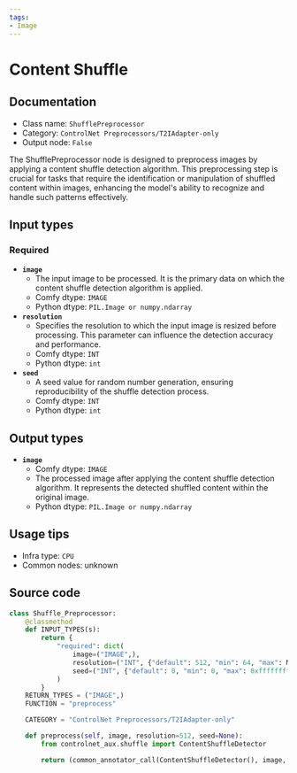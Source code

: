 ```yaml
---
tags:
- Image
---
```


# Content Shuffle
## Documentation
- Class name: `ShufflePreprocessor`
- Category: `ControlNet Preprocessors/T2IAdapter-only`
- Output node: `False`

The ShufflePreprocessor node is designed to preprocess images by applying a content shuffle detection algorithm. This preprocessing step is crucial for tasks that require the identification or manipulation of shuffled content within images, enhancing the model's ability to recognize and handle such patterns effectively.
## Input types
### Required
- **`image`**
    - The input image to be processed. It is the primary data on which the content shuffle detection algorithm is applied.
    - Comfy dtype: `IMAGE`
    - Python dtype: `PIL.Image or numpy.ndarray`
- **`resolution`**
    - Specifies the resolution to which the input image is resized before processing. This parameter can influence the detection accuracy and performance.
    - Comfy dtype: `INT`
    - Python dtype: `int`
- **`seed`**
    - A seed value for random number generation, ensuring reproducibility of the shuffle detection process.
    - Comfy dtype: `INT`
    - Python dtype: `int`
## Output types
- **`image`**
    - Comfy dtype: `IMAGE`
    - The processed image after applying the content shuffle detection algorithm. It represents the detected shuffled content within the original image.
    - Python dtype: `PIL.Image or numpy.ndarray`
## Usage tips
- Infra type: `CPU`
- Common nodes: unknown


## Source code
```python
class Shuffle_Preprocessor:
    @classmethod
    def INPUT_TYPES(s):
        return {
            "required": dict(
                image=("IMAGE",),
                resolution=("INT", {"default": 512, "min": 64, "max": MAX_RESOLUTION, "step": 64}),
                seed=("INT", {"default": 0, "min": 0, "max": 0xffffffffffffffff})
            )
        }
    RETURN_TYPES = ("IMAGE",)
    FUNCTION = "preprocess"

    CATEGORY = "ControlNet Preprocessors/T2IAdapter-only"

    def preprocess(self, image, resolution=512, seed=None):
        from controlnet_aux.shuffle import ContentShuffleDetector

        return (common_annotator_call(ContentShuffleDetector(), image, resolution=resolution, seed=seed), )

```
